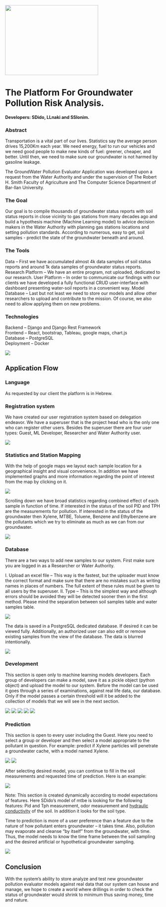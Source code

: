 <img src="images/aquaS_logo.png" width="300" height="225">

# The Platform For Groundwater Pollution Risk Analysis.
#### Developers: SDido, LLnaki and SSlonim.

### Abstract
Transportation is a vital part of our lives. 
Statistics say the average person drives 15,200Km each year.
We need energy, fuel to run our vehicles and we need good people
to make new kinds of fuel: greener, cheaper, and better.
Until then, we need to make sure our groundwater is not harmed by gasoline leakage.

The GroundWater Pollution Evaluator Application was developed upon a request from the Water Authority and under the supervision of The Robert H. Smith Faculty of Agriculture and The Computer Science Department of Bar-Ilan University.

### The Goal
Our goal is to compile thousands of groundwater status reports with soil status reports in close vicinity to gas stations from many decades ago and build a hypothesis machine (Machine Learning model) to advice decision makers in the Water Authority with planning gas stations locations and setting pollution standards. 
According to numerous, easy to get, soil samples - predict the state of the groundwater beneath and around.

### The Tools
Data – First we have accumulated almost 4k data samples of soil status reports and around 1k data samples of groundwater status reports.
Research Platform – We have an entire program, not uploaded, dedicated to our research.
User Platform – In order to communicate our findings with our clients we have developed a 
fully functional CRUD user-interface with dashboard presenting water-soil reports in a convenient way. 
Model Database – Last but not least we need to store our models and allow other researchers to upload and contribute to the mission. Of course, we also need to allow applying them on new problems. 

### Technologies
Backend – Django and Django Rest Framework<br>
Frontend – React, bootstrap, Tableau, google maps, chart.js<br>
Database – PostgreSQL<br>
Deployment – Docker

<img src="images/arch.jpg">



## Application Flow

### Language
As requested by our client the platform is in Hebrew.

### Registration system
We have created our user registration system based on delegation endeavor. 
We have a superuser that is the project head who is the only one who can register
other users.  Besides the superuser there are four user types: Guest, ML Developer, 
Researcher and Water Authority user.

<img src="images/register.png">


### Statistics and Station Mapping
With the help of google maps we layout each sample location for a geographical insight and 
visual convenience. In addition we have implemented graphs and more information regarding 
the point of interest from the map by clicking on it.

<img src="images/stats1.png">

Scrolling down we have broad statistics regarding combined effect of each sample in function of time. If interested in the status of the soil PID and TPH are the measurements for pollution.
If interested in the status of the groundwater then Xylene, MTBE, Toluene, Benzene and Ethylbenzene are the pollutants which we try to eliminate as much as we can from our groundwater. 


<img src="images/stats2.png">


### Database 
There are a two ways to add new samples to our system. 
First make sure you are logged in as a Researcher or Water Authority.

I. Upload an excel file – This way is the fastest, but the uploader must know the 
correct format and make sure that there are no mistakes such as writing names in places of numbers. The full extent of these rules must be given to all users by the superuser. 
II. Type – This is the simplest way and although errors should be avoided they will be detected
sooner then in the first method.
Please mind the separation between soil samples table and water samples table. 


<img src="images/database1.png">


The data is saved in a PostgreSQL dedicated database.
If desired it can be viewed fully. Additionally, an authorized user can also edit or remove 
existing samples from the view of the database.
The data is blurred intentionally.


<img src="images/database2.png">


### Development 
This section is open only to machine learning models developers.
Each group of developers can make a model, save it as a pickle object (python object)
and upload the model to our system.
Before the model can be used it goes through a series of examinations, against real life data, our database. Only if the model passes a certain threshold will it be added to the collection of
models that we will see in the next section.

<img src="images/model_dev.png">

<img src="images/model_dev1.png">

<img src="images/model_dev2.png">

<img src="images/model_dev3.png">

<img src="images/model_dev6.png">

### Prediction
This section is open to every user including the Guest.
Here you need to select a group or developer and then select
a model appropriate to the pollutant in question.
For example: predict if Xylene particles will penetrate a groundwater cache, with a model named Xylene.

<img src="images/model_dev4.png">

<img src="images/model_dev_mtbe.png">

After selecting desired model, you can continue to fill in the soil measurements and requested time of prediction. 
Here is an example:

<img src="images/model_dev5.png">

Note: This section is created dynamically according to model expectations of features.
Here SDido’s model of mtbe is looking for the following features:
Pid and Tph measurement, odor measurement and <a href="https://www.sciencedirect.com/topics/earth-and-planetary-sciences/hydraulic-conductivity">hydraulic conductivity</a> of the soil.
In addition it looks for the soil type. 

Time to prediction is more of a user preference than a feature due to the nature of how pollutant enters groundwater – it takes time. Also, pollution may evaporate and cleanse “by itself” from the groundwater, with time. Thus, the model needs to know the time frame between the soil sampling and the desired artificial or hypothetical groundwater sampling. 

<img src="images/model_usage_results.png">


## Conclusion

With the system’s ability to store analyze and test new groundwater pollution evaluator models against real data that our system can house and manage, we hope to create a world where drillings in order to check the status of groundwater would shrink to minimum thus saving money, time and nature.  
